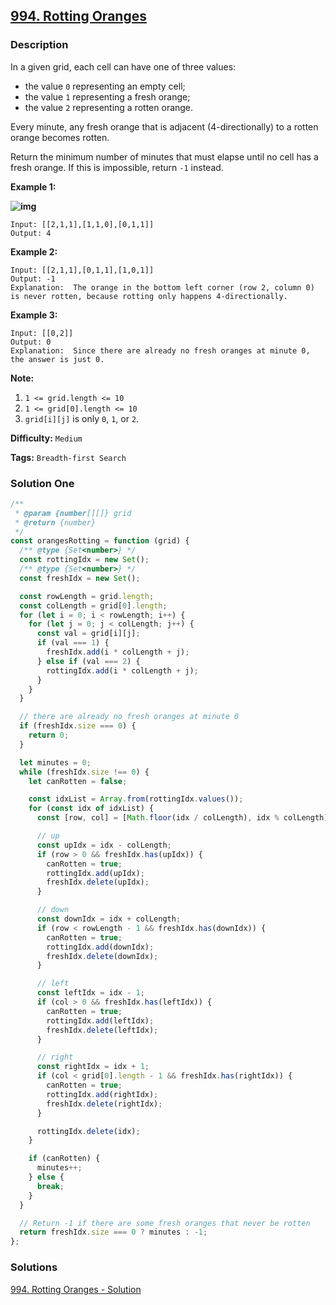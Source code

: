 ## [994. Rotting Oranges](https://leetcode.com/problems/rotting-oranges/)

### Description

In a given grid, each cell can have one of three values:

- the value `0` representing an empty cell;
- the value `1` representing a fresh orange;
- the value `2` representing a rotten orange.

Every minute, any fresh orange that is adjacent (4-directionally) to a rotten orange becomes rotten.

Return the minimum number of minutes that must elapse until no cell has a fresh orange. If this is impossible, return `-1` instead.

**Example 1:**

**![img](https://assets.leetcode.com/uploads/2019/02/16/oranges.png)**

```
Input: [[2,1,1],[1,1,0],[0,1,1]]
Output: 4
```

**Example 2:**

```
Input: [[2,1,1],[0,1,1],[1,0,1]]
Output: -1
Explanation:  The orange in the bottom left corner (row 2, column 0) is never rotten, because rotting only happens 4-directionally.
```

**Example 3:**

```
Input: [[0,2]]
Output: 0
Explanation:  Since there are already no fresh oranges at minute 0, the answer is just 0.
```

**Note:**

1. `1 <= grid.length <= 10`
2. `1 <= grid[0].length <= 10`
3. `grid[i][j]` is only `0`, `1`, or `2`.

**Difficulty:** `Medium`

**Tags:** `Breadth-first Search`

### Solution One

```javascript
/**
 * @param {number[][]} grid
 * @return {number}
 */
const orangesRotting = function (grid) {
  /** @type {Set<number>} */
  const rottingIdx = new Set();
  /** @type {Set<number>} */
  const freshIdx = new Set();

  const rowLength = grid.length;
  const colLength = grid[0].length;
  for (let i = 0; i < rowLength; i++) {
    for (let j = 0; j < colLength; j++) {
      const val = grid[i][j];
      if (val === 1) {
        freshIdx.add(i * colLength + j);
      } else if (val === 2) {
        rottingIdx.add(i * colLength + j);
      }
    }
  }

  // there are already no fresh oranges at minute 0
  if (freshIdx.size === 0) {
    return 0;
  }

  let minutes = 0;
  while (freshIdx.size !== 0) {
    let canRotten = false;

    const idxList = Array.from(rottingIdx.values());
    for (const idx of idxList) {
      const [row, col] = [Math.floor(idx / colLength), idx % colLength];

      // up
      const upIdx = idx - colLength;
      if (row > 0 && freshIdx.has(upIdx)) {
        canRotten = true;
        rottingIdx.add(upIdx);
        freshIdx.delete(upIdx);
      }

      // down
      const downIdx = idx + colLength;
      if (row < rowLength - 1 && freshIdx.has(downIdx)) {
        canRotten = true;
        rottingIdx.add(downIdx);
        freshIdx.delete(downIdx);
      }

      // left
      const leftIdx = idx - 1;
      if (col > 0 && freshIdx.has(leftIdx)) {
        canRotten = true;
        rottingIdx.add(leftIdx);
        freshIdx.delete(leftIdx);
      }

      // right
      const rightIdx = idx + 1;
      if (col < grid[0].length - 1 && freshIdx.has(rightIdx)) {
        canRotten = true;
        rottingIdx.add(rightIdx);
        freshIdx.delete(rightIdx);
      }

      rottingIdx.delete(idx);
    }

    if (canRotten) {
      minutes++;
    } else {
      break;
    }
  }

  // Return -1 if there are some fresh oranges that never be rotten
  return freshIdx.size === 0 ? minutes : -1;
};
```

### Solutions

[994. Rotting Oranges - Solution](https://leetcode.com/problems/rotting-oranges/solution/)
